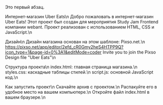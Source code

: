 Это первый абзац.

Интернет-магазин Uber Eats\n
Добро пожаловать в интернет-магазин Uber Eats! Этот проект был создан для мероприятия Study Jam Frontend компании webant. Проект реализован с использованием HTML, CSS и JavaScript.\n

Дизайн\n
Дизайн магазина основан на этом шаблоне: Pixso.net.\n
https://pixso.net/app/editor/2efd_cR0Gmy2heS4HTPP9Q?icon_type=1&page-id=0%3A1&editMode=coder Invite you to join the Pixso Design file "Uber Eats"\n


Структура проекта\n
index.html: главная страница магазина.\n
styles.css: каскадные таблицы стилей.\n
script.js: основной JavaScript код.\n

Как запустить проект\n
Скачайте архив с проектом.\n
Распакуйте его в удобное место на вашем компьютере.\n
Откройте файл index.html в вашем браузере.\n
